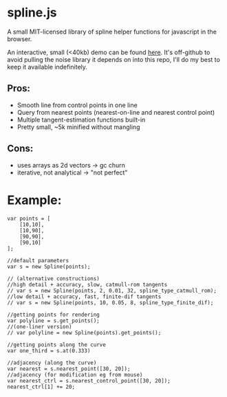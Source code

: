 
# spline.js

A small MIT-licensed library of spline helper functions for javascript in the browser.

An interactive, small (<40kb) demo can be found [here](http://static.1bardesign.com/examples/spline/). It's off-github to avoid pulling the noise library it depends on into this repo, I'll do my best to keep it available indefinitely.

## Pros:

- Smooth line from control points in one line
- Query from nearest points (nearest-on-line and nearest control point)
- Multiple tangent-estimation functions built-in
- Pretty small, ~5k minified without mangling

## Cons:

- uses arrays as 2d vectors -> gc churn
- iterative, not analytical -> "not perfect"

# Example:

```
var points = [
	[10,10],
	[10,90],
	[90,90],
	[90,10]
];

//default parameters
var s = new Spline(points);

// (alternative constructions)
//high detail + accuracy, slow, catmull-rom tangents
// var s = new Spline(points, 2, 0.01, 32, spline_type_catmull_rom);
//low detail + accuracy, fast, finite-dif tangents
// var s = new Spline(points, 10, 0.05, 8, spline_type_finite_dif);

//getting points for rendering
var polyline = s.get_points();
//(one-liner version)
// var polyline = new Spline(points).get_points();

//getting points along the curve
var one_third = s.at(0.333)

//adjacency (along the curve)
var nearest = s.nearest_point([30, 20]);
//adjacency (for modification eg from mouse)
var nearest_ctrl = s.nearest_control_point([30, 20]);
nearest_ctrl[1] += 20;
```

